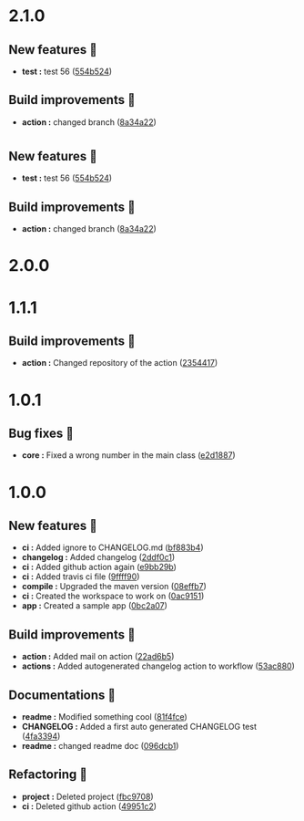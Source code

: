 # 2.1.0
## New features :tada:
- **test :** test 56 ([554b524](https://github.com/zthulj/sample-java-CICD/commit/554b524))
## Build improvements :construction_worker:
- **action :** changed branch ([8a34a22](https://github.com/zthulj/sample-java-CICD/commit/8a34a22))
# 
## New features :tada:
- **test :** test 56 ([554b524](https://github.com/zthulj/sample-java-CICD/commit/554b524))
## Build improvements :construction_worker:
- **action :** changed branch ([8a34a22](https://github.com/zthulj/sample-java-CICD/commit/8a34a22))
# 2.0.0
# 1.1.1
## Build improvements :construction_worker:
- **action :** Changed repository of the action ([2354417](https://github.com/zthulj/sample-java-CICD/commit/2354417))
# 1.0.1
## Bug fixes :bug:
- **core :** Fixed a wrong number in the main class ([e2d1887](https://github.com/zthulj/sample-java-CICD/commit/e2d1887))
# 1.0.0
## New features :tada:
- **ci :** Added ignore to CHANGELOG.md ([bf883b4](https://github.com/zthulj/sample-java-CICD/commit/bf883b4))
- **changelog :** Added changelog ([2ddf0c1](https://github.com/zthulj/sample-java-CICD/commit/2ddf0c1))
- **ci :** Added github action again ([e9bb29b](https://github.com/zthulj/sample-java-CICD/commit/e9bb29b))
- **ci :** Added travis ci file ([9ffff90](https://github.com/zthulj/sample-java-CICD/commit/9ffff90))
- **compile :** Upgraded the maven version ([08effb7](https://github.com/zthulj/sample-java-CICD/commit/08effb7))
- **ci :** Created the workspace to work on ([0ac9151](https://github.com/zthulj/sample-java-CICD/commit/0ac9151))
- **app :** Created a sample app ([0bc2a07](https://github.com/zthulj/sample-java-CICD/commit/0bc2a07))
## Build improvements :construction_worker:
- **action :** Added mail on action ([22ad6b5](https://github.com/zthulj/sample-java-CICD/commit/22ad6b5))
- **actions :** Added autogenerated changelog action to workflow ([53ac880](https://github.com/zthulj/sample-java-CICD/commit/53ac880))
## Documentations :page_facing_up:
- **readme :** Modified something cool ([81f4fce](https://github.com/zthulj/sample-java-CICD/commit/81f4fce))
- **CHANGELOG :** Added a first auto generated CHANGELOG test ([4fa3394](https://github.com/zthulj/sample-java-CICD/commit/4fa3394))
- **readme :** changed readme doc ([096dcb1](https://github.com/zthulj/sample-java-CICD/commit/096dcb1))
## Refactoring :repeat:
- **project :** Deleted project ([fbc9708](https://github.com/zthulj/sample-java-CICD/commit/fbc9708))
- **ci :** Deleted github action ([49951c2](https://github.com/zthulj/sample-java-CICD/commit/49951c2))
